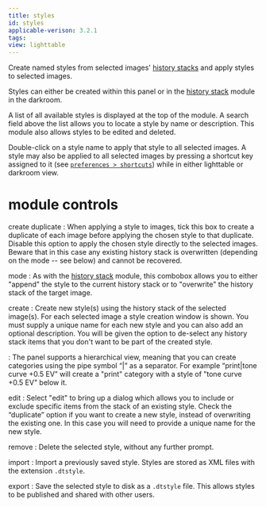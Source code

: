 ```yaml
---
title: styles
id: styles
applicable-verison: 3.2.1
tags: 
view: lighttable
---
```


Create named styles from selected images' [history stacks](../../../darkroom/processing-modules-and-pixelpipe/history-stack.md) and apply styles to selected images. 

Styles can either be created within this panel or in the [history stack](../darkroom/history-stack.md) module in the darkroom.

A list of all available styles is displayed at the top of the module. A search field above the list allows you to locate a style by name or description. This module also allows styles to be edited and deleted.

Double-click on a style name to apply that style to all selected images.  A style may also be applied to all selected images by pressing a shortcut key assigned to it (see [`preferences > shortcuts`](../../../preferences-settings/shortcuts.md)) while in either lighttable or darkroom view.

# module controls

create duplicate
: When applying a style to images, tick this box to create a duplicate of each image before applying the chosen style to that duplicate. Disable this option to apply the chosen style directly to the selected images. Beware that in this case any existing history stack is overwritten (depending on the mode -- see below) and cannot be recovered.

mode
: As with the [history stack](./history-stack.md) module, this combobox allows you to either "append" the style to the current history stack or to "overwrite" the history stack of the target image.

create
: Create new style(s) using the history stack of the selected image(s). For each selected image a style creation window is shown. You must supply a unique name for each new style and you can also add an optional description. You will be given the option to de-select any history stack items that you don't want to be part of the created style.

: The panel supports a hierarchical view, meaning that you can create categories using the pipe symbol “|” as a separator. For example “print|tone curve +0.5 EV” will create a "print" category with a style of "tone curve +0.5 EV" below it.

edit
: Select "edit" to bring up a dialog which allows you to include or exclude specific items from the stack of an existing style. Check the “duplicate” option if you want to create a new style, instead of overwriting the existing one. In this case you will need to provide a unique name for the new style.

remove
: Delete the selected style, without any further prompt.

import
: Import a previously saved style. Styles are stored as XML files with the extension `.dtstyle`.

export
: Save the selected style to disk as a `.dtstyle` file. This allows styles to be published and shared with other users.
